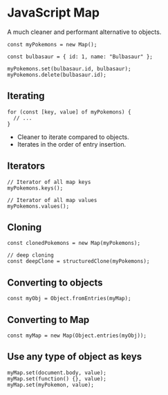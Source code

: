 # JavaScript Map

A much cleaner and performant alternative to objects.

```tsx
const myPokemons = new Map();

const bulbasaur = { id: 1, name: "Bulbasaur" };

myPokemons.set(bulbasaur.id, bulbasaur);
myPokemons.delete(bulbasaur.id);
```

## Iterating

```tsx
for (const [key, value] of myPokemons) {
  // ...
}
```

- Cleaner to iterate compared to objects.
- Iterates in the order of entry insertion.

## Iterators 

```tsx
// Iterator of all map keys
myPokemons.keys();

// Iterator of all map values
myPokemons.values();
```

## Cloning

```tsx
const clonedPokemons = new Map(myPokemons);

// deep cloning
const deepClone = structuredClone(myPokemons);
```

## Converting to objects

```tsx
const myObj = Object.fromEntries(myMap);
```

## Converting to Map

```tsx
const myMap = new Map(Object.entries(myObj));
```

## Use any type of object as keys

```tsx
myMap.set(document.body, value);
myMap.set(function() {}, value);
myMap.set(myPokemon, value);
```
